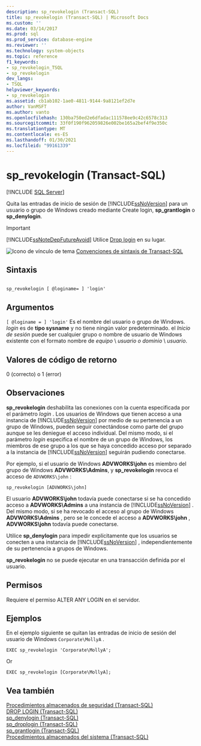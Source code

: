 ```yaml
---
description: sp_revokelogin (Transact-SQL)
title: sp_revokelogin (Transact-SQL) | Microsoft Docs
ms.custom: ''
ms.date: 03/14/2017
ms.prod: sql
ms.prod_service: database-engine
ms.reviewer: ''
ms.technology: system-objects
ms.topic: reference
f1_keywords:
- sp_revokelogin_TSQL
- sp_revokelogin
dev_langs:
- TSQL
helpviewer_keywords:
- sp_revokelogin
ms.assetid: cb1ab102-1ae0-4811-9144-9a8121ef2d7e
author: VanMSFT
ms.author: vanto
ms.openlocfilehash: 130ba750ed2e6dfadac111578ee9c42c6578c313
ms.sourcegitcommit: 33f0f190f962059826e002be165a2bef4f9e350c
ms.translationtype: MT
ms.contentlocale: es-ES
ms.lasthandoff: 01/30/2021
ms.locfileid: "99161339"
---
```

# <a name="sp_revokelogin-transact-sql"></a>sp_revokelogin (Transact-SQL)
[!INCLUDE [SQL Server](../../includes/applies-to-version/sqlserver.md)]

  Quita las entradas de inicio de sesión de [!INCLUDE[ssNoVersion](../../includes/ssnoversion-md.md)] para un usuario o grupo de Windows creado mediante Create login, **sp_grantlogin** o **sp_denylogin**.  
  
> [!IMPORTANT]  
>  [!INCLUDE[ssNoteDepFutureAvoid](../../includes/ssnotedepfutureavoid-md.md)] Utilice [Drop login](../../t-sql/statements/drop-login-transact-sql.md) en su lugar.  
  
 ![Icono de vínculo de tema](../../database-engine/configure-windows/media/topic-link.gif "Icono de vínculo de tema") [Convenciones de sintaxis de Transact-SQL](../../t-sql/language-elements/transact-sql-syntax-conventions-transact-sql.md)  
  
## <a name="syntax"></a>Sintaxis  
  
```  
  
sp_revokelogin [ @loginame= ] 'login'  
```  
  
## <a name="arguments"></a>Argumentos  
`[ @loginame = ] 'login'` Es el nombre del usuario o grupo de Windows. *login* es de **tipo sysname** y no tiene ningún valor predeterminado. el *Inicio de sesión* puede ser cualquier grupo o nombre de usuario de Windows existente con el formato nombre de *equipo* \\ *usuario o dominio* \\ *usuario*.  
  
## <a name="return-code-values"></a>Valores de código de retorno  
 0 (correcto) o 1 (error)  
  
## <a name="remarks"></a>Observaciones  
 **sp_revokelogin** deshabilita las conexiones con la cuenta especificada por el parámetro *login* . Los usuarios de Windows que tienen acceso a una instancia de [!INCLUDE[ssNoVersion](../../includes/ssnoversion-md.md)] por medio de su pertenencia a un grupo de Windows, pueden seguir conectándose como parte del grupo aunque se les deniegue el acceso individual. Del mismo modo, si el parámetro *login* especifica el nombre de un grupo de Windows, los miembros de ese grupo a los que se haya concedido acceso por separado a la instancia de [!INCLUDE[ssNoVersion](../../includes/ssnoversion-md.md)] seguirán pudiendo conectarse.  
  
 Por ejemplo, si el usuario de Windows **ADVWORKS\john** es miembro del grupo de Windows **ADVWORKS\Admins**, y **sp_revokelogin** revoca el acceso de `ADVWORKS\john` :  
  
```  
sp_revokelogin [ADVWORKS\john]  
```  
  
 El usuario **ADVWORKS\john** todavía puede conectarse si se ha concedido acceso a **ADVWORKS\Admins** a una instancia de [!INCLUDE[ssNoVersion](../../includes/ssnoversion-md.md)] . Del mismo modo, si se ha revocado el acceso al grupo de Windows **ADVWORKS\Admins** , pero se le concede el acceso a **ADVWORKS\john** , **ADVWORKS\john** todavía puede conectarse.  
  
 Utilice **sp_denylogin** para impedir explícitamente que los usuarios se conecten a una instancia de [!INCLUDE[ssNoVersion](../../includes/ssnoversion-md.md)] , independientemente de su pertenencia a grupos de Windows.  
  
 **sp_revokelogin** no se puede ejecutar en una transacción definida por el usuario.  
  
## <a name="permissions"></a>Permisos  
 Requiere el permiso ALTER ANY LOGIN en el servidor.  
  
## <a name="examples"></a>Ejemplos  
 En el ejemplo siguiente se quitan las entradas de inicio de sesión del usuario de Windows `Corporate\MollyA` .  
  
```  
EXEC sp_revokelogin 'Corporate\MollyA';  
```  
  
 Or  
  
```  
EXEC sp_revokelogin [Corporate\MollyA];  
```  
  
## <a name="see-also"></a>Vea también  
 [Procedimientos almacenados de seguridad &#40;Transact-SQL&#41;](../../relational-databases/system-stored-procedures/security-stored-procedures-transact-sql.md)   
 [DROP LOGIN &#40;Transact-SQL&#41;](../../t-sql/statements/drop-login-transact-sql.md)   
 [sp_denylogin &#40;Transact-SQL&#41;](../../relational-databases/system-stored-procedures/sp-denylogin-transact-sql.md)   
 [sp_droplogin &#40;Transact-SQL&#41;](../../relational-databases/system-stored-procedures/sp-droplogin-transact-sql.md)   
 [sp_grantlogin &#40;Transact-SQL&#41;](../../relational-databases/system-stored-procedures/sp-grantlogin-transact-sql.md)   
 [Procedimientos almacenados del sistema &#40;Transact-SQL&#41;](../../relational-databases/system-stored-procedures/system-stored-procedures-transact-sql.md)  
  
  
